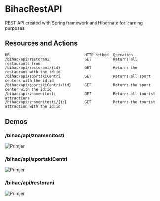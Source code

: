 # BihacRestAPI
REST API created with Spring framework and Hibernate for learning purposes

## Resources and Actions

    URL                                 HTTP Method  Operation
    /bihac/api/restorani                GET          Returns all restaurants from
    /bihac/api/restorani/{id}           GET          Returns the restaurant with the id:id
    /bihac/api/sportskiCentri           GET          Returns all sport centers with the id:id
    /bihac/api/sportskiCentri/{id}      GET          Returns the sport center with the id:id
    /bihac/api/znamenitosti             GET          Returns all tourist attractions
    /bihac/api/znamenitosti/{id}        GET          Returns the tourist attraction with the id:id
    
## Demos

### /bihac/api/znamenitosti 
![Primjer](https://image.prntscr.com/image/FThFkpdYQNGomBBiHfcqJw.png)

### /bihac/api/sportskiCentri
![Primjer](https://image.prntscr.com/image/q7lxLd94SzSC0jOxnDoocQ.png)

### /bihac/api/restorani
![Primjer](https://image.prntscr.com/image/ilCFft2kQIKICinY4zrPFw.png)

    

